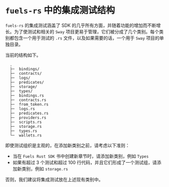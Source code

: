 # `fuels-rs` 中的集成测试结构

`fuels-rs` 的集成测试涵盖了 SDK 的几乎所有方面，并随着功能的增加而不断增长。为了使测试和相关的 `Sway` 项目更易于管理，它们被分成了几个类别。每个类别都包含一个用于测试的 `.rs` 文件，以及如果需要的话，一个用于 `Sway` 项目的单独目录。

当前的结构如下。

```shell
  .
  ├─  bindings/
  ├─  contracts/
  ├─  logs/
  ├─  predicates/
  ├─  storage/
  ├─  types/
  ├─  bindings.rs
  ├─  contracts.rs
  ├─  from_token.rs
  ├─  logs.rs
  ├─  predicates.rs
  ├─  providers.rs
  ├─  scripts.rs
  ├─  storage.rs
  ├─  types.rs
  └─  wallets.rs
```

即使测试组织是主观的，在添加新类别之前，请考虑以下准则：

- 当在 `Fuels Rust SDK` 书中创建新章节时，请添加新类别，例如 `Types`
- 如果有超过 3 个测试和超过 100 行代码，并且它们形成了一个测试组，请添加新类别，例如 `storage.rs`

否则，我们建议将集成测试放在上述现有类别中。
